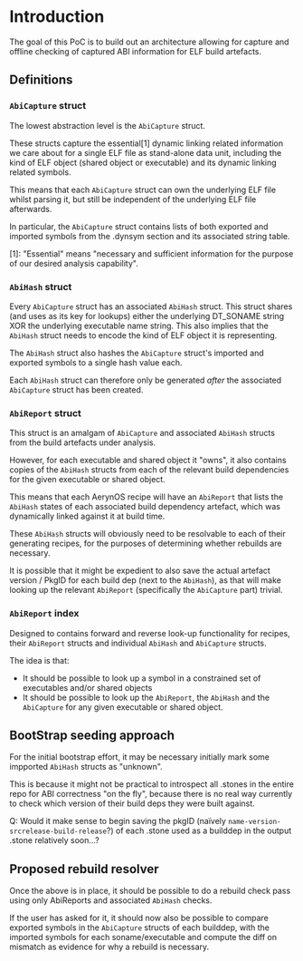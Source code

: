 # Introduction

The goal of this PoC is to build out an architecture allowing for capture and offline checking of captured 
ABI information for ELF build artefacts.

## Definitions

### `AbiCapture` struct

The lowest abstraction level is the `AbiCapture` struct.

These structs capture the essential[1] dynamic linking related information we care about for a single ELF file as 
stand-alone data unit, including the kind of ELF object (shared object or executable) and its dynamic linking related symbols.

This means that each `AbiCapture` struct can own the underlying ELF file whilst parsing it, but still be independent of 
the underlying ELF file afterwards.

In particular, the `AbiCapture` struct contains lists of both exported and imported symbols from the .dynsym section and 
its associated string table.

[1]: "Essential" means "necessary and sufficient information for the purpose of our desired analysis capability".


### `AbiHash` struct

Every `AbiCapture` struct has an associated `AbiHash` struct. This struct shares (and uses as its key for lookups) 
either the underlying DT_SONAME string XOR the underlying executable name string. This also implies that the `AbiHash` 
struct needs to encode the kind of ELF object it is representing.

The `AbiHash` struct also hashes the `AbiCapture` struct's imported and exported symbols to a single hash value each.

Each `AbiHash` struct can therefore only be generated _after_ the associated `AbiCapture` struct has been created.


### `AbiReport` struct

This struct is an amalgam of `AbiCapture` and associated `AbiHash` structs from the build artefacts under analysis.

However, for each executable and shared object it "owns", it also contains copies of the `AbiHash` structs from each of 
the relevant build dependencies for the given executable or shared object.

This means that each AerynOS recipe will have an `AbiReport` that lists the `AbiHash` states of each associated build 
dependency artefact, which was dynamically linked against it at build time.

These `AbiHash` structs will obviously need to be resolvable to each of their generating recipes, for the purposes of 
determining whether rebuilds are necessary.

It is possible that it might be expedient to also save the actual artefact version / PkgID for each build dep (next to 
the `AbiHash`), as that will make looking up the relevant `AbiReport` (specifically the `AbiCapture` part) trivial.


### `AbiReport` index

Designed to contains forward and reverse look-up functionality for recipes, their `AbiReport` structs and individual 
`AbiHash` and `AbiCapture` structs.

The idea is that:

- It should be possible to look up a symbol in a constrained set of executables and/or shared objects 
- It should be possible to look up the `AbiReport`, the `AbiHash` and the `AbiCapture` for any given executable or 
shared object.


## BootStrap seeding approach

For the initial bootstrap effort, it may be necessary initially mark some impported `AbiHash` structs as "unknown".

This is because it might not be practical to introspect all .stones in the entire repo for ABI correctness "on the fly", 
because there is no real way currently to check which version of their build deps they were built against.

Q: Would it make sense to begin saving the pkgID (naïvely `name-version-srcrelease-build-release`?) of each .stone used 
as a builddep in the output .stone relatively soon...?


## Proposed rebuild resolver

Once the above is in place, it should be possible to do a rebuild check pass using only AbiReports and associated 
`AbiHash` checks.

If the user has asked for it, it should now also be possible to compare exported symbols in the `AbiCapture` structs of 
each builddep, with the imported symbols for each soname/executable and compute the diff on mismatch as evidence for why 
a rebuild is necessary. 
